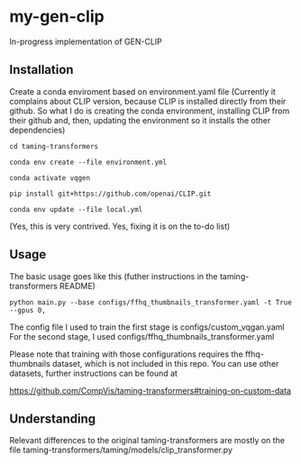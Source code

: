 # my-gen-clip

In-progress implementation of GEN-CLIP

## Installation

Create a conda enviroment based on environment.yaml file
(Currently it complains about CLIP version, because CLIP is installed directly from their github. So what I do is creating the conda environment, installing CLIP from their github and, then, updating the environment so it installs the other dependencies)

`cd taming-transformers`

`conda env create --file environment.yml`

`conda activate vqgen`

`pip install git+https://github.com/openai/CLIP.git`

`conda env update --file local.yml`

(Yes, this is very contrived. Yes, fixing it is on the to-do list)

## Usage

The basic usage goes like this (futher instructions in the taming-transformers README)

`python main.py --base configs/ffhq_thumbnails_transformer.yaml -t True --gpus 0,`

The config file I used to train the first stage is configs/custom_vqgan.yaml For the second stage, I used configs/ffhq_thumbnails_transformer.yaml

Please note that training with those configurations requires the ffhq-thumbnails dataset, which is not included in this repo. You can use other datasets, further instructions can be found at 

https://github.com/CompVis/taming-transformers#training-on-custom-data

## Understanding

Relevant differences to the original taming-transformers are mostly on the file taming-transformers/taming/models/clip_transformer.py
